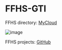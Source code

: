 # FFHS-GTI

FFHS directory: [MyCloud](https://www.mycloud.ch/s/S00735653476C6FF89DAE1C9D6F19C814A0FE9C6DC2)

![image](https://github.com/rumpli/FFHS-AnPy/assets/24840091/5c56fb5b-944a-40a3-b5c8-1972850dc7a2)

FFHS projects: [GitHub](https://github.com/rumpli?tab=repositories&q=FFHS&type=&language=&sort=)
